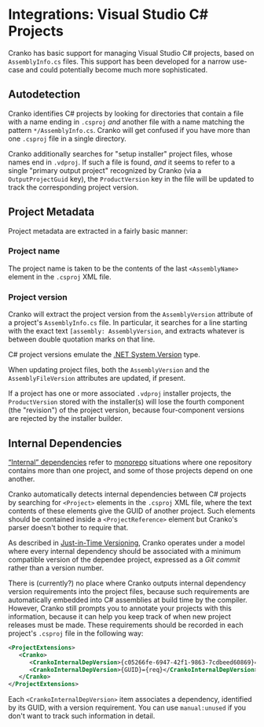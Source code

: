 # Integrations: Visual Studio C# Projects

Cranko has basic support for managing Visual Studio C# projects, based on
`AssemblyInfo.cs` files. This support has been developed for a narrow use-case
and could potentially become much more sophisticated.


## Autodetection

Cranko identifies C# projects by looking for directories that contain a file
with a name ending in `.csproj` *and* another file with a name matching the
pattern `*/AssemblyInfo.cs`. Cranko will get confused if you have more than one
`.csproj` file in a single directory.

Cranko additionally searches for "setup installer" project files, whose names
end in `.vdproj`. If such a file is found, *and* it seems to refer to a single
"primary output project" recognized by Cranko (via a `OutputProjectGuid` key),
the `ProductVersion` key in the file will be updated to track the corresponding
project version.


## Project Metadata

Project metadata are extracted in a fairly basic manner:

### Project name

The project name is taken to be the contents of the last `<AssemblyName>`
element in the `.csproj` XML file.

### Project version

Cranko will extract the project version from the `AssemblyVersion` attribute of
a project's `AssemblyInfo.cs` file. In particular, it searches for a line
starting with the exact text `[assembly: AssemblyVersion`, and extracts whatever
is between double quotation marks on that line.

C# project versions emulate the [.NET
System.Version](../concepts/versions.md#net-versions) type.

When updating project files, both the `AssemblyVersion` and the
`AssemblyFileVersion` attributes are updated, if present.

If a project has one or more associated `.vdproj` installer projects, the
`ProductVersion` stored with the installer(s) will lose the fourth component
(the "revision") of the project version, because four-component versions are
rejected by the installer builder.


## Internal Dependencies

[“Internal” dependencies](../concepts/internal-dependencies.md) refer to
[monorepo] situations where one repository contains more than one project, and
some of those projects depend on one another.

[monorepo]: https://en.wikipedia.org/wiki/Monorepo

Cranko automatically detects internal dependencies between C# projects by
searching for `<Project>` elements in the `.csproj` XML file, where the text
contents of these elements give the GUID of another project. Such elements
should be contained inside a `<ProjectReference>` element but Cranko's parser
doesn't bother to require that.

As described in [Just-in-Time Versioning][jitv-int-deps], Cranko operates under
a model where every internal dependency should be associated with a minimum
compatible version of the dependee project, expressed as a *Git commit* rather
than a version number.

[jitv-int-deps]: ../jit-versioning/index.md#the-monorepo-wrinkle

There is (currently?) no place where Cranko outputs internal dependency version
requirements into the project files, because such requirements are automatically
embedded into C# assemblies at build time by the compiler. However, Cranko still
prompts you to annotate your projects with this information, because it can help
you keep track of when new project releases must be made. These requirements
should be recorded in each project's `.csproj` file in the following way:


```xml
<ProjectExtensions>
   <Cranko>
      <CrankoInternalDepVersion>{c05266fe-6947-42f1-9863-7cdbeed60869}=manual:unused</CrankoInternalDepVersion>
      <CrankoInternalDepVersion>{GUID}={req}</CrankoInternalDepVersion>
   </Cranko>
</ProjectExtensions>
```

Each `<CrankoInternalDepVersion>` item associates a dependency, identified by
its GUID, with a version requirement. You can use `manual:unused` if you don't
want to track such information in detail.
